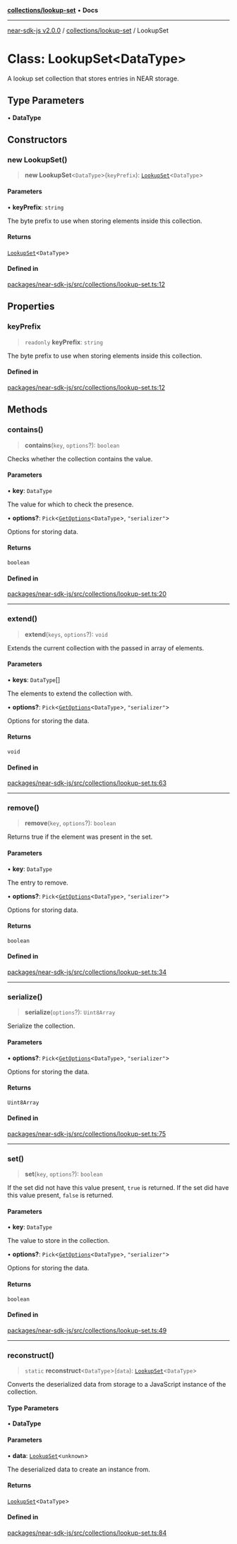 [**collections/lookup-set**](../README.md) • **Docs**

***

[near-sdk-js v2.0.0](../../../packages.md) / [collections/lookup-set](../README.md) / LookupSet

# Class: LookupSet\<DataType\>

A lookup set collection that stores entries in NEAR storage.

## Type Parameters

• **DataType**

## Constructors

### new LookupSet()

> **new LookupSet**\<`DataType`\>(`keyPrefix`): [`LookupSet`](LookupSet.md)\<`DataType`\>

#### Parameters

• **keyPrefix**: `string`

The byte prefix to use when storing elements inside this collection.

#### Returns

[`LookupSet`](LookupSet.md)\<`DataType`\>

#### Defined in

[packages/near-sdk-js/src/collections/lookup-set.ts:12](https://github.com/LimeChain/near-sdk-js/blob/5530eb605b430589e35fde22ec4943fa536f58d1/packages/near-sdk-js/src/collections/lookup-set.ts#L12)

## Properties

### keyPrefix

> `readonly` **keyPrefix**: `string`

The byte prefix to use when storing elements inside this collection.

#### Defined in

[packages/near-sdk-js/src/collections/lookup-set.ts:12](https://github.com/LimeChain/near-sdk-js/blob/5530eb605b430589e35fde22ec4943fa536f58d1/packages/near-sdk-js/src/collections/lookup-set.ts#L12)

## Methods

### contains()

> **contains**(`key`, `options`?): `boolean`

Checks whether the collection contains the value.

#### Parameters

• **key**: `DataType`

The value for which to check the presence.

• **options?**: `Pick`\<[`GetOptions`](../../../types/collections/interfaces/GetOptions.md)\<`DataType`\>, `"serializer"`\>

Options for storing data.

#### Returns

`boolean`

#### Defined in

[packages/near-sdk-js/src/collections/lookup-set.ts:20](https://github.com/LimeChain/near-sdk-js/blob/5530eb605b430589e35fde22ec4943fa536f58d1/packages/near-sdk-js/src/collections/lookup-set.ts#L20)

***

### extend()

> **extend**(`keys`, `options`?): `void`

Extends the current collection with the passed in array of elements.

#### Parameters

• **keys**: `DataType`[]

The elements to extend the collection with.

• **options?**: `Pick`\<[`GetOptions`](../../../types/collections/interfaces/GetOptions.md)\<`DataType`\>, `"serializer"`\>

Options for storing the data.

#### Returns

`void`

#### Defined in

[packages/near-sdk-js/src/collections/lookup-set.ts:63](https://github.com/LimeChain/near-sdk-js/blob/5530eb605b430589e35fde22ec4943fa536f58d1/packages/near-sdk-js/src/collections/lookup-set.ts#L63)

***

### remove()

> **remove**(`key`, `options`?): `boolean`

Returns true if the element was present in the set.

#### Parameters

• **key**: `DataType`

The entry to remove.

• **options?**: `Pick`\<[`GetOptions`](../../../types/collections/interfaces/GetOptions.md)\<`DataType`\>, `"serializer"`\>

Options for storing data.

#### Returns

`boolean`

#### Defined in

[packages/near-sdk-js/src/collections/lookup-set.ts:34](https://github.com/LimeChain/near-sdk-js/blob/5530eb605b430589e35fde22ec4943fa536f58d1/packages/near-sdk-js/src/collections/lookup-set.ts#L34)

***

### serialize()

> **serialize**(`options`?): `Uint8Array`

Serialize the collection.

#### Parameters

• **options?**: `Pick`\<[`GetOptions`](../../../types/collections/interfaces/GetOptions.md)\<`DataType`\>, `"serializer"`\>

Options for storing the data.

#### Returns

`Uint8Array`

#### Defined in

[packages/near-sdk-js/src/collections/lookup-set.ts:75](https://github.com/LimeChain/near-sdk-js/blob/5530eb605b430589e35fde22ec4943fa536f58d1/packages/near-sdk-js/src/collections/lookup-set.ts#L75)

***

### set()

> **set**(`key`, `options`?): `boolean`

If the set did not have this value present, `true` is returned.
If the set did have this value present, `false` is returned.

#### Parameters

• **key**: `DataType`

The value to store in the collection.

• **options?**: `Pick`\<[`GetOptions`](../../../types/collections/interfaces/GetOptions.md)\<`DataType`\>, `"serializer"`\>

Options for storing the data.

#### Returns

`boolean`

#### Defined in

[packages/near-sdk-js/src/collections/lookup-set.ts:49](https://github.com/LimeChain/near-sdk-js/blob/5530eb605b430589e35fde22ec4943fa536f58d1/packages/near-sdk-js/src/collections/lookup-set.ts#L49)

***

### reconstruct()

> `static` **reconstruct**\<`DataType`\>(`data`): [`LookupSet`](LookupSet.md)\<`DataType`\>

Converts the deserialized data from storage to a JavaScript instance of the collection.

#### Type Parameters

• **DataType**

#### Parameters

• **data**: [`LookupSet`](LookupSet.md)\<`unknown`\>

The deserialized data to create an instance from.

#### Returns

[`LookupSet`](LookupSet.md)\<`DataType`\>

#### Defined in

[packages/near-sdk-js/src/collections/lookup-set.ts:84](https://github.com/LimeChain/near-sdk-js/blob/5530eb605b430589e35fde22ec4943fa536f58d1/packages/near-sdk-js/src/collections/lookup-set.ts#L84)

